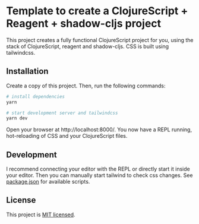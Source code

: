 # Template to create a ClojureScript + Reagent + shadow-cljs project

This project creates a fully functional ClojureScript project for you, using the
stack of ClojureScript, reagent and shadow-cljs. CSS is built using tailwindcss.

## Installation

Create a copy of this project. Then, run the following commands:

```bash
# install dependencies
yarn

# start development server and tailwindcss
yarn dev
```

Open your browser at http://localhost:8000/. You now have a REPL running,
hot-reloading of CSS and your ClojureScript files.

## Development

I recommend connecting your editor with the REPL or directly start it inside
your editor. Then you can manually start tailwind to check css changes. See
[package.json](./package.json) for available scripts.

## License

This project is [MIT licensed](./LICENSE).
